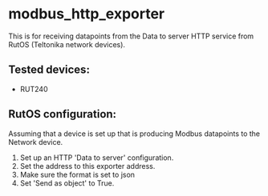 # modbus_http_exporter

This is for receiving datapoints from the Data to server HTTP service from RutOS (Teltonika network devices).

## Tested devices:
- RUT240

## RutOS configuration:
Assuming that a device is set up that is producing Modbus datapoints to the Network device.

1. Set up an HTTP 'Data to server' configuration.
2. Set the address to this exporter address.
3. Make sure the format is set to json
4. Set 'Send as object' to True.


